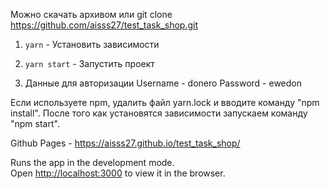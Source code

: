 Можно скачать архивом или git clone https://github.com/aisss27/test_task_shop.git

1) `yarn` - Установить зависимости 

2) `yarn start` -  Запустить проект

3) Данные для авторизации
Username - donero
Password - ewedon

Если используете npm, удалить файл yarn.lock и вводите команду "npm install". После того как установятся зависимости запускаем команду "npm start".

Github Pages - https://aisss27.github.io/test_task_shop/

Runs the app in the development mode.\
Open [http://localhost:3000](http://localhost:3000) to view it in the browser.
